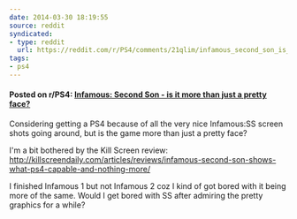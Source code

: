 ```yaml
---
date: 2014-03-30 18:19:55
source: reddit
syndicated:
- type: reddit
  url: https://reddit.com/r/PS4/comments/21qlim/infamous_second_son_is_it_more_than_just_a_pretty/
tags:
- ps4
---
```


#### Posted on r/PS4: [Infamous: Second Son - is it more than just a pretty face?](https://reddit.com/r/PS4/comments/21qlim/infamous_second_son_is_it_more_than_just_a_pretty/)

Considering getting a PS4 because of all the very nice Infamous:SS screen shots going around, but is the game more than just a pretty face?

I'm a bit bothered by the Kill Screen review: http://killscreendaily.com/articles/reviews/infamous-second-son-shows-what-ps4-capable-and-nothing-more/

I finished Infamous 1 but not Infamous 2 coz I kind of got bored with it being more of the same. Would I get bored with SS after admiring the pretty graphics for a while?